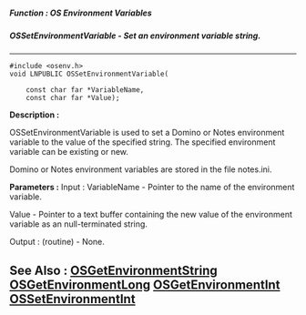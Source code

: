 ##### Function : OS Environment Variables
##### OSSetEnvironmentVariable - Set an environment variable string.
---
```
#include <osenv.h>
void LNPUBLIC OSSetEnvironmentVariable(

	const char far *VariableName,
	const char far *Value);
```
**Description :**

OSSetEnvironmentVariable is used to set a Domino or Notes environment variable 
to the value of the specified string.   The specified environment variable can 
be existing or new.

Domino or Notes environment variables are stored in the file notes.ini.

**Parameters :**
Input :
VariableName  -  Pointer to the name of the environment variable.

Value  -  Pointer to a text buffer containing the new value of the environment variable as an null-terminated string.

Output :
(routine)  -  None.



**See Also :**
[OSGetEnvironmentString](/reference/Func/OSGetEnvironmentString)
[OSGetEnvironmentLong](/reference/Func/OSGetEnvironmentLong)
[OSGetEnvironmentInt](/reference/Func/OSGetEnvironmentInt)
[OSSetEnvironmentInt](/reference/Func/OSSetEnvironmentInt)
---
